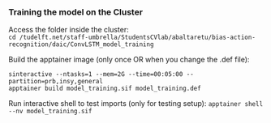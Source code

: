 ### Training the model on the Cluster
Access the folder inside the cluster:  
`cd /tudelft.net/staff-umbrella/StudentsCVlab/abaltaretu/bias-action-recognition/daic/ConvLSTM_model_training`

Build the apptainer image (only once OR when you change the .def file):  
```
sinteractive --ntasks=1 --mem=2G --time=00:05:00 --partition=prb,insy,general
apptainer build model_training.sif model_training.def
```

Run interactive shell to test imports (only for testing setup):
`apptainer shell --nv model_training.sif`